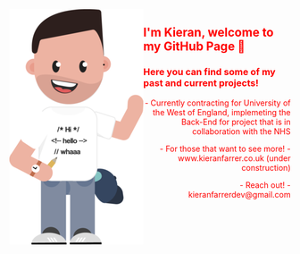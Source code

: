 <span style="color:red">
<img align="left" src="https://github.com/KieranFarrerDev/KieranFarrerDev/blob/master/Webp.net-resizeimage (1).png" />

## I'm Kieran, welcome to my GitHub Page 👋

### Here you can find some of my past and current projects! 

<div style="text-align: right">  
   <p> - Currently contracting for University of the West of England, implemeting the Back-End for project that is in collaboration with the NHS </p>
   <p> - For those that want to see more! - www.kieranfarrer.co.uk (under construction) </p>
   <p> - Reach out! - kieranfarrerdev@gmail.com </p>
</div>
</span>
<!--
**KieranFarrerDev/KieranFarrerDev** is a ✨ _special_ ✨ repository because its `README.md` (this file) appears on your GitHub profile.




Here are some ideas to get you started:
- My Up to date [Curriculum Vitae]()

- 🔭 I’m currently working on ...
- 🌱 I’m currently learning ...
- 👯 I’m looking to collaborate on ...
- 🤔 I’m looking for help with ...
- 💬 Ask me about ...
- 📫 How to reach me: ...
- 😄 Pronouns: ...
- ⚡ Fun fact: ...
-->
